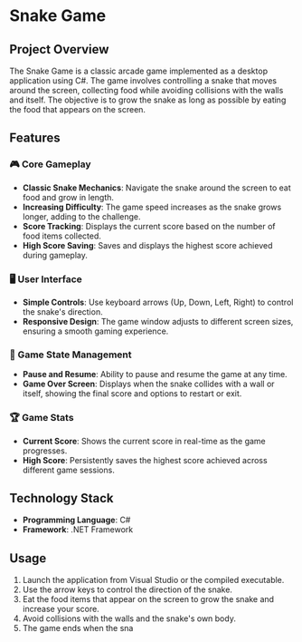 # Snake Game

## Project Overview
The Snake Game is a classic arcade game implemented as a desktop application using C#. The game involves controlling a snake that moves around the screen, collecting food while avoiding collisions with the walls and itself. The objective is to grow the snake as long as possible by eating the food that appears on the screen.

## Features

### 🎮 Core Gameplay
- **Classic Snake Mechanics**: Navigate the snake around the screen to eat food and grow in length.
- **Increasing Difficulty**: The game speed increases as the snake grows longer, adding to the challenge.
- **Score Tracking**: Displays the current score based on the number of food items collected.
- **High Score Saving**: Saves and displays the highest score achieved during gameplay.

### 🖥️ User Interface
- **Simple Controls**: Use keyboard arrows (Up, Down, Left, Right) to control the snake's direction.
- **Responsive Design**: The game window adjusts to different screen sizes, ensuring a smooth gaming experience.

### 🔄 Game State Management
- **Pause and Resume**: Ability to pause and resume the game at any time.
- **Game Over Screen**: Displays when the snake collides with a wall or itself, showing the final score and options to restart or exit.

### 🏆 Game Stats
- **Current Score**: Shows the current score in real-time as the game progresses.
- **High Score**: Persistently saves the highest score achieved across different game sessions.

## Technology Stack
- **Programming Language**: C#
- **Framework**: .NET Framework


## Usage
1. Launch the application from Visual Studio or the compiled executable.
2. Use the arrow keys to control the direction of the snake.
3. Eat the food items that appear on the screen to grow the snake and increase your score.
4. Avoid collisions with the walls and the snake's own body.
5. The game ends when the sna
